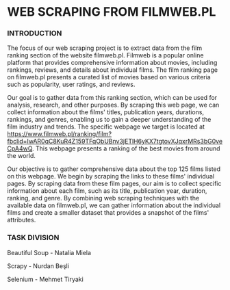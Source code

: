 # WEB SCRAPING FROM FILMWEB.PL #

### INTRODUCTION ###

The focus of our web scraping project is to extract data from the film ranking section of the website filmweb.pl. Filmweb is a popular online platform that provides comprehensive information about movies, including rankings, reviews, and details about individual films. The film ranking page on filmweb.pl presents a curated list of movies based on various criteria such as popularity, user ratings, and reviews.  

Our goal is to gather data from this ranking section, which can be used for analysis, research, and other purposes. By scraping this web page, we can collect information about the films' titles, publication years, durations, rankings, and genres, enabling us to gain a deeper understanding of the film industry and trends. The specific webpage we target is located at https://www.filmweb.pl/ranking/film?fbclid=IwAR0qC8KuR4Z159TFqObUBnv3jETlH6yKX7tgtovXJqxrMRs3bG0veCpA4wQ. This webpage presents a ranking of the best movies from around the world. 

Our objective is to gather comprehensive data about the top 125 films listed on this webpage. We begin by scraping the links to these films' individual pages. By scraping data from these film pages, our aim is to collect specific information about each film, such as its title, publication year, duration, ranking, and genre. By combining web scraping techniques with the available data on filmweb.pl, we can gather information about the individual films and create a smaller dataset that provides a snapshot of the films' attributes. 

### TASK DIVISION ###

Beautiful Soup - Natalia Miela 

Scrapy - Nurdan Beşli 

Selenium - Mehmet Tiryaki 
